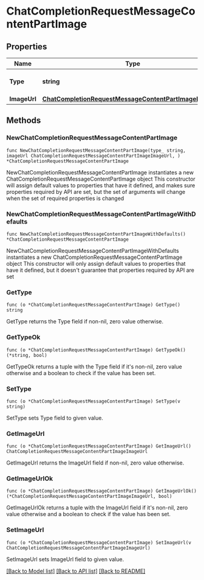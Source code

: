 # ChatCompletionRequestMessageContentPartImage

## Properties

Name | Type | Description | Notes
------------ | ------------- | ------------- | -------------
**Type** | **string** | The type of the content part. | 
**ImageUrl** | [**ChatCompletionRequestMessageContentPartImageImageUrl**](ChatCompletionRequestMessageContentPartImageImageUrl.md) |  | 

## Methods

### NewChatCompletionRequestMessageContentPartImage

`func NewChatCompletionRequestMessageContentPartImage(type_ string, imageUrl ChatCompletionRequestMessageContentPartImageImageUrl, ) *ChatCompletionRequestMessageContentPartImage`

NewChatCompletionRequestMessageContentPartImage instantiates a new ChatCompletionRequestMessageContentPartImage object
This constructor will assign default values to properties that have it defined,
and makes sure properties required by API are set, but the set of arguments
will change when the set of required properties is changed

### NewChatCompletionRequestMessageContentPartImageWithDefaults

`func NewChatCompletionRequestMessageContentPartImageWithDefaults() *ChatCompletionRequestMessageContentPartImage`

NewChatCompletionRequestMessageContentPartImageWithDefaults instantiates a new ChatCompletionRequestMessageContentPartImage object
This constructor will only assign default values to properties that have it defined,
but it doesn't guarantee that properties required by API are set

### GetType

`func (o *ChatCompletionRequestMessageContentPartImage) GetType() string`

GetType returns the Type field if non-nil, zero value otherwise.

### GetTypeOk

`func (o *ChatCompletionRequestMessageContentPartImage) GetTypeOk() (*string, bool)`

GetTypeOk returns a tuple with the Type field if it's non-nil, zero value otherwise
and a boolean to check if the value has been set.

### SetType

`func (o *ChatCompletionRequestMessageContentPartImage) SetType(v string)`

SetType sets Type field to given value.


### GetImageUrl

`func (o *ChatCompletionRequestMessageContentPartImage) GetImageUrl() ChatCompletionRequestMessageContentPartImageImageUrl`

GetImageUrl returns the ImageUrl field if non-nil, zero value otherwise.

### GetImageUrlOk

`func (o *ChatCompletionRequestMessageContentPartImage) GetImageUrlOk() (*ChatCompletionRequestMessageContentPartImageImageUrl, bool)`

GetImageUrlOk returns a tuple with the ImageUrl field if it's non-nil, zero value otherwise
and a boolean to check if the value has been set.

### SetImageUrl

`func (o *ChatCompletionRequestMessageContentPartImage) SetImageUrl(v ChatCompletionRequestMessageContentPartImageImageUrl)`

SetImageUrl sets ImageUrl field to given value.



[[Back to Model list]](../README.md#documentation-for-models) [[Back to API list]](../README.md#documentation-for-api-endpoints) [[Back to README]](../README.md)


